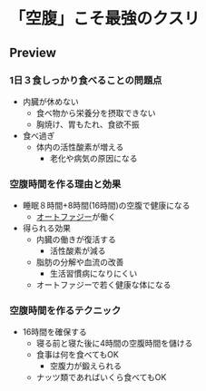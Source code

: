 # 「空腹」こそ最強のクスリ

## Preview

### 1日３食しっかり食べることの問題点

- 内臓が休めない
  - 食べ物から栄養分を摂取できない
  - 胸焼け、胃もたれ、食欲不振
- 食べ過ぎ
  - 体内の活性酸素が増える
    - 老化や病気の原因になる

### 空腹時間を作る理由と効果

- 睡眠８時間+8時間(16時間)の空腹で健康になる
  - [オートファジー](http://s-park.wao.ne.jp/archives/1515)が働く
- 得られる効果
  - 内臓の働きが復活する
    - 活性酸素が減る
  - 脂肪の分解や血流の改善
    - 生活習慣病になりにくい
  - オートファジーで若く健康な体になる

### 空腹時間を作るテクニック

- 16時間を確保する
  - 寝る前と寝た後に4時間の空腹時間を儲ける
  - 食事は何を食べてもOK
    - 空腹力が鍛えられる
  - ナッツ類であればいくら食べてもOK
